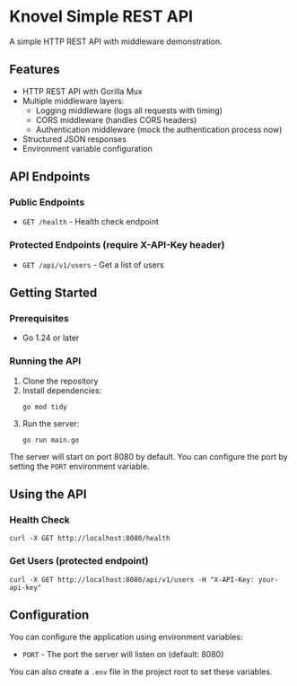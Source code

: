 # Knovel Simple REST API

A simple HTTP REST API with middleware demonstration.

## Features

- HTTP REST API with Gorilla Mux
- Multiple middleware layers:
  - Logging middleware (logs all requests with timing)
  - CORS middleware (handles CORS headers)
  - Authentication middleware (mock the authentication process now)
- Structured JSON responses
- Environment variable configuration

## API Endpoints

### Public Endpoints

- `GET /health` - Health check endpoint

### Protected Endpoints (require X-API-Key header)

- `GET /api/v1/users` - Get a list of users

## Getting Started

### Prerequisites

- Go 1.24 or later

### Running the API

1. Clone the repository
2. Install dependencies:
   ```
   go mod tidy
   ```
3. Run the server:
   ```
   go run main.go
   ```

The server will start on port 8080 by default. You can configure the port by setting the `PORT` environment variable.

## Using the API

### Health Check

```
curl -X GET http://localhost:8080/health
```

### Get Users (protected endpoint)

```
curl -X GET http://localhost:8080/api/v1/users -H "X-API-Key: your-api-key"
```

## Configuration

You can configure the application using environment variables:

- `PORT` - The port the server will listen on (default: 8080)

You can also create a `.env` file in the project root to set these variables.
